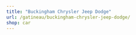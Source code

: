 ```yaml
---
title: "Buckingham Chrysler Jeep Dodge"
url: /gatineau/buckingham-chrysler-jeep-dodge/
shop: car
---
```

